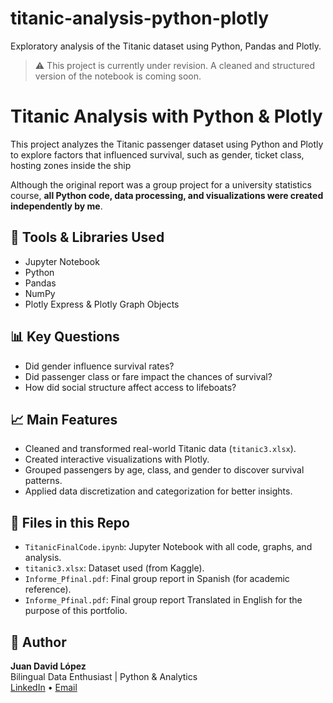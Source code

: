# titanic-analysis-python-plotly
Exploratory analysis of the Titanic dataset using Python, Pandas and Plotly.

> ⚠️ This project is currently under revision. A cleaned and structured version of the notebook is coming soon.

# Titanic Analysis with Python & Plotly

This project analyzes the Titanic passenger dataset using Python and Plotly to explore factors that influenced survival, such as gender, ticket class, hosting zones inside the ship

Although the original report was a group project for a university statistics course, **all Python code, data processing, and visualizations were created independently by me**.

## 🔧 Tools & Libraries Used
- Jupyter Notebook
- Python
- Pandas
- NumPy
- Plotly Express & Plotly Graph Objects

## 📊 Key Questions
- Did gender influence survival rates?
- Did passenger class or fare impact the chances of survival?
- How did social structure affect access to lifeboats?

## 📈 Main Features
- Cleaned and transformed real-world Titanic data (`titanic3.xlsx`).
- Created interactive visualizations with Plotly.
- Grouped passengers by age, class, and gender to discover survival patterns.
- Applied data discretization and categorization for better insights.

## 📁 Files in this Repo
- `TitanicFinalCode.ipynb`: Jupyter Notebook with all code, graphs, and analysis.
- `titanic3.xlsx`: Dataset used (from Kaggle).
- `Informe_Pfinal.pdf`: Final group report in Spanish (for academic reference).
- `Informe_Pfinal.pdf`: Final group report Translated in English for the purpose of this portfolio.

## 📌 Author
**Juan David López**  
Bilingual Data Enthusiast | Python & Analytics  
[LinkedIn](https://www.linkedin.com/in/juan-davd-lopez) • [Email](mailto:jld.stowaway325@passinbox.com)





